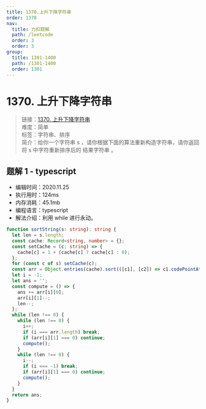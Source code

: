 ```yaml
---
title: 1370.上升下降字符串
order: 1370
nav:
  title: 力扣题解
  path: /leetcode
  order: 3
  order: 3
group:
  title: 1301-1400
  path: /1301-1400
  order: 1301
---
```


# 1370. 上升下降字符串

> 链接：[1370. 上升下降字符串](https://leetcode-cn.com/problems/increasing-decreasing-string/)  
> 难度：简单  
> 标签：字符串、排序  
> 简介：给你一个字符串 s ，请你根据下面的算法重新构造字符串，请你返回将 s 中字符重新排序后的 结果字符串 。

## 题解 1 - typescript

- 编辑时间：2020.11.25
- 执行用时：124ms
- 内存消耗：45.1mb
- 编程语言：typescript
- 解法介绍：利用 while 进行永动。

```typescript
function sortString(s: string): string {
  let len = s.length;
  const cache: Record<string, number> = {};
  const setCache = (c: string) => {
    cache[c] = 1 + (cache[c] ? cache[c] : 0);
  };
  for (const c of s) setCache(c);
  const arr = Object.entries(cache).sort(([c1], [c2]) => c1.codePointAt(0)! - c2.codePointAt(0)!);
  let i = -1;
  let ans = '';
  const compute = () => {
    ans += arr[i][0];
    arr[i][1]--;
    len--;
  };
  while (len !== 0) {
    while (len !== 0) {
      i++;
      if (i === arr.length) break;
      if (arr[i][1] === 0) continue;
      compute();
    }
    while (len !== 0) {
      i--;
      if (i === -1) break;
      if (arr[i][1] === 0) continue;
      compute();
    }
  }
  return ans;
}
```

